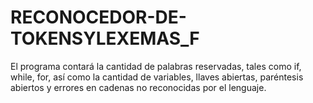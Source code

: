 # RECONOCEDOR-DE-TOKENSYLEXEMAS_F
 El  programa contará la cantidad de palabras reservadas, tales como if, while, for, así como la  cantidad de variables, llaves abiertas, paréntesis abiertos y errores en cadenas no  reconocidas por el lenguaje. 
